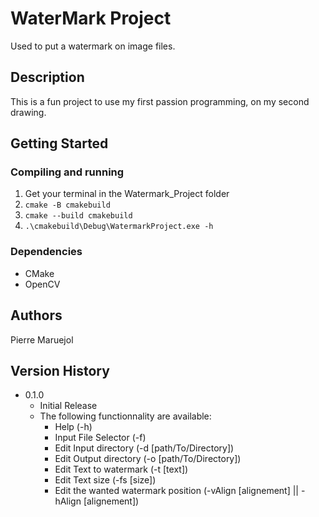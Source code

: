 # WaterMark Project

Used to put a watermark on image files.

## Description

This is a fun project to use my first passion programming, on my second drawing. 

## Getting Started

### Compiling and running

1. Get your terminal in the Watermark_Project folder
2. `cmake -B cmakebuild`
3. `cmake --build cmakebuild`
4. `.\cmakebuild\Debug\WatermarkProject.exe -h`

### Dependencies

* CMake
* OpenCV

## Authors

Pierre Maruejol

## Version History

* 0.1.0
    * Initial Release
    * The following functionnality are available:
        * Help (-h)
        * Input File Selector (-f)
        * Edit Input directory (-d \[path/To/Directory\])
        * Edit Output directory (-o \[path/To/Directory\])
        * Edit Text to watermark (-t \[text\])
        * Edit Text size (-fs \[size\])
        * Edit the wanted watermark position (-vAlign \[alignement\] || -hAlign \[alignement\])
